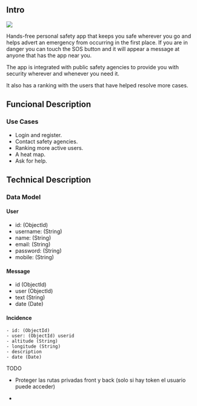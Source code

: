 ## Intro

![](https://media0.giphy.com/media/AJwnLEsQyT9oA/giphy.gif?cid=ecf05e47p6toyqjoc1r3ljv7n75a7hkps1enc5use3py1t7i&rid=giphy.gif&ct=g)


Hands-free personal safety app that keeps you safe wherever you go and helps advert an emergency from occurring in the first place. If you are in danger you can touch the SOS button and it will appear a message at anyone that has the app near you.

The app is integrated with public safety agencies to provide you with security wherever and whenever you need it.

It also has a ranking with the users that have helped resolve more cases.

## Funcional Description

### Use Cases
- Login and register.
- Contact safety agencies.
- Ranking more active users.
- A heat map.
- Ask for help.

## Technical Description

### Data Model

#### User
- id: (ObjectId)
- username: (String)
- name: (String)
- email: (String)
- password: (String)
- mobile: (String)

#### Message
- id (ObjectId)
- user (ObjectId)
- text (String)
- date (Date)

#### Incidence

    - id: (ObjectId)
    - user: (ObjectId) userid
    - altitude (String)
    - longitude (String)
    - description
    - date (Date)

TODO 

<!-- - Figma (Tomorrow)
- Hacer diagrama 
- Investigar  -->

- Proteger las rutas privadas front y back (solo si hay token el usuario puede acceder)

- 

